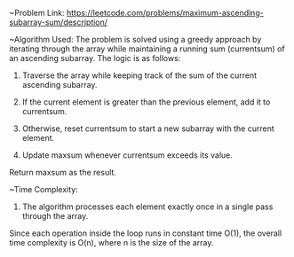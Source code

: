 ~Problem Link: https://leetcode.com/problems/maximum-ascending-subarray-sum/description/

~Algorithm Used: The problem is solved using a greedy approach by iterating through the array while maintaining a running sum (currentsum) of an ascending subarray. The logic is as follows:

1. Traverse the array while keeping track of the sum of the current ascending subarray.

2. If the current element is greater than the previous element, add it to currentsum.

3. Otherwise, reset currentsum to start a new subarray with the current element.

4. Update maxsum whenever currentsum exceeds its value.

Return maxsum as the result.

~Time Complexity:

1. The algorithm processes each element exactly once in a single pass through the array.
   
Since each operation inside the loop runs in constant time O(1), the overall time complexity is O(n), where n is the size of the array.
